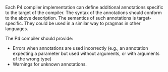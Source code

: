 Each P4 compiler implementation can define additional annotations
specific to the target of the compiler. The syntax of the annotations
should conform to the above description. The semantics of such
annotations is target-specific. They could be used in a similar way to
pragmas in other languages.

The P4 compiler should provide:

  - Errors when annotations are used incorrectly (e.g., an annotation
    expecting a parameter but used without arguments, or with arguments
    of the wrong type)
  - Warnings for unknown annotations.
